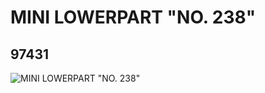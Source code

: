 # MINI LOWERPART "NO. 238"
## 97431
![MINI LOWERPART "NO. 238"](https://lc-www-live-s.legocdn.com/media/bricks/5/2/4667803.jpg)